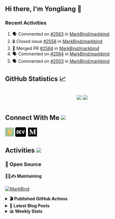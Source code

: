 ## Hi there, I'm Yongliang 👋

### Recent Activities

<!--START_SECTION:activity-->
1. 🗣 Commented on [#2563](https://github.com/MarkBind/markbind/issues/2563#issuecomment-2244793803) in [MarkBind/markbind](https://github.com/MarkBind/markbind)
2. 🔒 Closed issue [#2558](https://github.com/MarkBind/markbind/issues/2558) in [MarkBind/markbind](https://github.com/MarkBind/markbind)
3. 🎉 Merged PR [#2564](https://github.com/MarkBind/markbind/pull/2564) in [MarkBind/markbind](https://github.com/MarkBind/markbind)
4. 🗣 Commented on [#2564](https://github.com/MarkBind/markbind/pull/2564#issuecomment-2244055164) in [MarkBind/markbind](https://github.com/MarkBind/markbind)
5. 🗣 Commented on [#2503](https://github.com/MarkBind/markbind/issues/2503#issuecomment-2244046545) in [MarkBind/markbind](https://github.com/MarkBind/markbind)
<!--END_SECTION:activity-->

## GitHub Statistics :chart_with_upwards_trend:
<div align="center">
<div style="display: flex; align-items: center; justify-content: center;">

[![](https://github-readme-stats-tlylt.vercel.app/api?username=tlylt&show_icons=true&theme=tokyonight&hide_border=true&locale=en)](https://github.com/tlylt)
[![](https://github-readme-streak-stats.herokuapp.com/?user=tlylt&theme=tokyonight&hide_border=true)](https://github.com/tlylt)
</div>
</div>

## Connect With Me <img src="https://media.giphy.com/media/2wh5K5yE3ulp3xgYcG/giphy-downsized.gif" width="30">

<a href="https://www.yongliangliu.com/" target="_blank"><img align="center" src="static/site-icon.png" alt="yongliangliu.com" height="29" width="29" /></a>
<a href="https://dev.to/tlylt" target="_blank"><img align="center" src="static/dev-badge.svg" alt="dev.to/tlylt" height="35" width="35" /></a>
<a href="https://tlylt.medium.com" target="_blank"><img align="center" src="static/medium.png" alt="tlylt.medium.com" height="35" width="35" /></a>

## Activities <img src="https://media.giphy.com/media/WUlplcMpOCEmTGBtBW/giphy.gif" width="30">

### 🔭 Open Source

#### 👷‍♂️✍️ Maintaining
[![MarkBind](https://github-readme-stats-tlylt.vercel.app/api/pin/?username=markbind&repo=markbind)](https://github.com/MarkBind/markbind)

<details>
<summary> <b>🎬 Published GitHub Actions </b> </summary>

[![install-graphviz](https://github-readme-stats-tlylt.vercel.app/api/pin/?username=tlylt&repo=install-graphviz)](https://github.com/tlylt/install-graphviz)

[![reposense-action](https://github-readme-stats-tlylt.vercel.app/api/pin/?username=tlylt&repo=reposense-action)](https://github.com/tlylt/reposense-action)

[![markbin-action](https://github-readme-stats-tlylt.vercel.app/api/pin/?username=markbind&repo=markbind-action)](https://github.com/MarkBind/markbind-action)

</details>

<details>
<summary> <b>📕 Latest Blog Posts</b> </summary>

<!-- BLOG-POST-LIST:START -->
- [Useful Computer Science Modules](https://yongliangliu.com/blog/useful-cs-mods-after-grad)
- [The 2 x 2 problem](https://yongliangliu.com/blog/2x2-problem)
- [On Keeping Task Descriptions Up to Date](https://yongliangliu.com/blog/on-keeping-task-descriptions-up-to-date)
- [Easy vs Right](https://yongliangliu.com/blog/easy-vs-right)
- [The Prebound Method and Sentinel Object Pattern in Python](https://yongliangliu.com/blog/prebound-sentinel-pattern-in-python)
<!-- BLOG-POST-LIST:END -->

</details>

<details>
<summary> <b>📊 Weekly Stats</b> </summary>

<!--START_SECTION:waka-->
![Code Time](http://img.shields.io/badge/Code%20Time-1%2C210%20hrs%2048%20mins-blue)

**🐱 My GitHub Data** 

> 📦 678.7 kB Used in GitHub's Storage 
 > 
> 🚫 Not Opted to Hire
 > 
> 📜 170 Public Repositories 
 > 
> 🔑 42 Private Repositories 
 > 
**I'm an Early 🐤** 

```text
🌞 Morning                3701 commits        ████████░░░░░░░░░░░░░░░░░   31.27 % 
🌆 Daytime                3136 commits        ███████░░░░░░░░░░░░░░░░░░   26.50 % 
🌃 Evening                4408 commits        █████████░░░░░░░░░░░░░░░░   37.24 % 
🌙 Night                  591 commits         █░░░░░░░░░░░░░░░░░░░░░░░░   04.99 % 
```
📅 **I'm Most Productive on Wednesday** 

```text
Monday                   1416 commits        ███░░░░░░░░░░░░░░░░░░░░░░   11.96 % 
Tuesday                  1883 commits        ████░░░░░░░░░░░░░░░░░░░░░   15.91 % 
Wednesday                2001 commits        ████░░░░░░░░░░░░░░░░░░░░░   16.91 % 
Thursday                 1538 commits        ███░░░░░░░░░░░░░░░░░░░░░░   12.99 % 
Friday                   1464 commits        ███░░░░░░░░░░░░░░░░░░░░░░   12.37 % 
Saturday                 1702 commits        ████░░░░░░░░░░░░░░░░░░░░░   14.38 % 
Sunday                   1832 commits        ████░░░░░░░░░░░░░░░░░░░░░   15.48 % 
```


📊 **This Week I Spent My Time On** 

```text
🕑︎ Time Zone: Asia/Singapore

💬 Programming Languages: 
Markdown                 6 mins              █████████████████████████   100.00 % 
```


 Last Updated on 28/08/2024 00:45:14 UTC
<!--END_SECTION:waka-->

</details>
